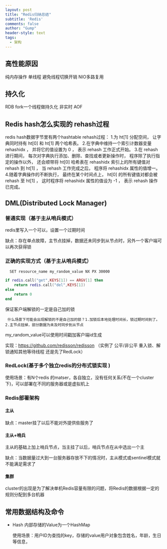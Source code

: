 ```yaml
---
layout: post
title: "Redis归纳总结"
subtitle: 'Redis'
comments: false
author: "Gump"
header-style: text
tags:
  - 架构
--- 
```


## 高性能原因

纯内存操作
单线程 避免线程切换开销
NIO多路复用

## 持久化

RDB fork一个线程做持久化 非实时
AOF 
## Redis hash怎么实现的 rehash过程

redis hash数据字节里有两个hashtable 
rehash过程：
1.为 ht[1] 分配空间， 让字典同时持有 ht[0] 和 ht[1] 两个哈希表。
2.在字典中维持一个索引计数器变量 rehashidx ， 并将它的值设置为 0 ， 表示 rehash 工作正式开始。
3.在 rehash 进行期间， 每次对字典执行添加、删除、查找或者更新操作时， 程序除了执行指定的操作以外， 还会顺带将 ht[0] 哈希表在 rehashidx 索引上的所有键值对 rehash 到 ht[1] ， 当 rehash 工作完成之后， 程序将 rehashidx 属性的值增一。
4.随着字典操作的不断执行， 最终在某个时间点上， ht[0] 的所有键值对都会被 rehash 至 ht[1] ， 这时程序将 rehashidx 属性的值设为 -1 ， 表示 rehash 操作已完成。

## DML(Distributed Lock Manager)

### 普通实现（基于主从哨兵模式）

redis里写入一个可以，设置一个过期时间

缺点：存在单点故障，主节点挂掉，数据还未同步到从节点时，另外一个客户端可以再次获得锁

### 正确的实现方式（基于主从哨兵模式）

```shell
  SET resource_name my_random_value NX PX 30000
```



```lua
if redis.call("get",KEYS[1]) == ARGV[1] then
    return redis.call("del",KEYS[1])
else
    return 0
end
```

保证客户端解锁的一定是自己加的锁

``` 什么场景下可能会出现解锁的不是自己加的锁？1.加锁后本地处理时间长，锁过期时间到了。 2.主节点挂掉，部分数据为未及时同步到从节点```

my_random_value可以使用时间戳加客户端id生成

实现：https://github.com/redisson/redisson  （实例了 公平/非公平 重入锁、解锁通知其他等待线程  还是先了RedLock）

### RedLock(基于多个独立redis的分布式锁实现 )

使用场景：有N个redis 的matser，各自独立，没有任何关系(不在一个cluster下)，可以部署在不同的服务器或是虚拟机上

### Redis部署架构

#### 主从

缺点：master挂了以后不能对外提供些服务了

#### 主从+哨兵

主从的基础上加上哨兵节点，当主挂了以后，哨兵节点在从中选出一个主

缺点：当数据量过大到一台服务器存放不下的情况时，主从模式或sentinel模式就不能满足需求了

#### 集群

cluster的出现是为了解决单机Redis容量有限的问题，将Redis的数据根据一定的规则分配到多台机器

## 常用数据结构及命令

- Hash  内部存储的Value为一个HashMap

  使用场景：用户ID为查找的key，存储的value用户对象包含姓名，年龄，生日等信息，



